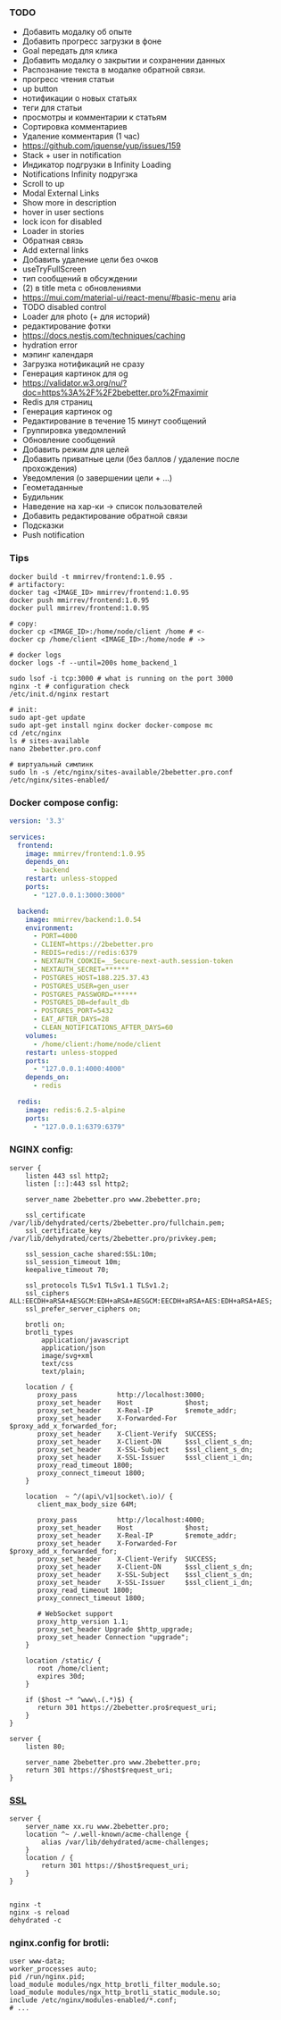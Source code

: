 ### TODO
* Добавить модалку об опыте
* Добавить прогресс загрузки в фоне
* Goal передать для клика
* Добавить модалку о закрытии и сохранении данных
* Распознание текста в модалке обратной связи.
* прогресс чтения статьи
* up button
* нотификации о новых статьях
* теги для статьи
* просмотры и комментарии к статьям
* Сортировка комментариев
* Удаление комментария (1 час)
* https://github.com/jquense/yup/issues/159
* Stack + user in notification
* Индикатор подгрузки в Infinity Loading
* Notifications Infinity подругзка
* Scroll to up
* Modal External Links
* Show more in description
* hover in user sections
* lock icon for disabled
* Loader in stories
* Обратная связь
* Add external links
* Добавить удаление цели без очков
* useTryFullScreen
* тип сообщений в обсуждении
* (2) в title meta с обновлениями
* https://mui.com/material-ui/react-menu/#basic-menu aria
* TODO disabled control
* Loader для photo (+ для историй)
* редактирование фотки
* https://docs.nestjs.com/techniques/caching
* hydration error
* мэпинг календаря
* Загрузка нотификаций не сразу
* Генерация картинок для og
* https://validator.w3.org/nu/?doc=https%3A%2F%2F2bebetter.pro%2Fmaximir
* Redis для страниц
* Генерация картинок og
* Редактирование в течение 15 минут сообщений
* Группировка уведомлений
* Обновление сообщений
* Добавить режим для целей
* Добавить приватные цели (без баллов / удаление после прохождения)
* Уведомления (о завершении цели + ...)
* Геометаданные
* Будильник
* Наведение на хар-ки -> список пользователей
* Добавить редактирование обратной связи
* Подсказки
* Push notification

### Tips
```shell
docker build -t mmirrev/frontend:1.0.95 .
# artifactory:
docker tag <IMAGE_ID> mmirrev/frontend:1.0.95
docker push mmirrev/frontend:1.0.95
docker pull mmirrev/frontend:1.0.95

# copy:
docker cp <IMAGE_ID>:/home/node/client /home # <-
docker cp /home/client <IMAGE_ID>:/home/node # ->

# docker logs
docker logs -f --until=200s home_backend_1 

sudo lsof -i tcp:3000 # what is running on the port 3000
nginx -t # configuration check
/etc/init.d/nginx restart

# init:
sudo apt-get update
sudo apt-get install nginx docker docker-compose mc 
cd /etc/nginx 
ls # sites-available
nano 2bebetter.pro.conf

# виртуальный симлинк
sudo ln -s /etc/nginx/sites-available/2bebetter.pro.conf /etc/nginx/sites-enabled/
```
### Docker compose config:
```yaml
version: '3.3'

services:
  frontend:
    image: mmirrev/frontend:1.0.95
    depends_on:
      - backend
    restart: unless-stopped
    ports:
      - "127.0.0.1:3000:3000"

  backend:
    image: mmirrev/backend:1.0.54
    environment:
      - PORT=4000
      - CLIENT=https://2bebetter.pro
      - REDIS=redis://redis:6379
      - NEXTAUTH_COOKIE=__Secure-next-auth.session-token
      - NEXTAUTH_SECRET=******
      - POSTGRES_HOST=188.225.37.43
      - POSTGRES_USER=gen_user
      - POSTGRES_PASSWORD=******
      - POSTGRES_DB=default_db
      - POSTGRES_PORT=5432
      - EAT_AFTER_DAYS=28
      - CLEAN_NOTIFICATIONS_AFTER_DAYS=60
    volumes:
      - /home/client:/home/node/client
    restart: unless-stopped
    ports:
      - "127.0.0.1:4000:4000"
    depends_on:
      - redis

  redis:
    image: redis:6.2.5-alpine
    ports:
      - "127.0.0.1:6379:6379"
```
### NGINX config:
```shell
server {
    listen 443 ssl http2;
    listen [::]:443 ssl http2;

    server_name 2bebetter.pro www.2bebetter.pro;

    ssl_certificate /var/lib/dehydrated/certs/2bebetter.pro/fullchain.pem;
    ssl_certificate_key /var/lib/dehydrated/certs/2bebetter.pro/privkey.pem;

    ssl_session_cache shared:SSL:10m;
    ssl_session_timeout 10m;
    keepalive_timeout 70;

    ssl_protocols TLSv1 TLSv1.1 TLSv1.2;
    ssl_ciphers ALL:EECDH+aRSA+AESGCM:EDH+aRSA+AESGCM:EECDH+aRSA+AES:EDH+aRSA+AES;
    ssl_prefer_server_ciphers on;

    brotli on;
    brotli_types
        application/javascript
        application/json
        image/svg+xml
        text/css
        text/plain;

    location / {
       proxy_pass          http://localhost:3000;
       proxy_set_header    Host             $host;
       proxy_set_header    X-Real-IP        $remote_addr;
       proxy_set_header    X-Forwarded-For  $proxy_add_x_forwarded_for;
       proxy_set_header    X-Client-Verify  SUCCESS;
       proxy_set_header    X-Client-DN      $ssl_client_s_dn;
       proxy_set_header    X-SSL-Subject    $ssl_client_s_dn;
       proxy_set_header    X-SSL-Issuer     $ssl_client_i_dn;
       proxy_read_timeout 1800;
       proxy_connect_timeout 1800;
    }

    location  ~ ^/(api\/v1|socket\.io)/ {
       client_max_body_size 64M;

       proxy_pass          http://localhost:4000;
       proxy_set_header    Host             $host;
       proxy_set_header    X-Real-IP        $remote_addr;
       proxy_set_header    X-Forwarded-For  $proxy_add_x_forwarded_for;
       proxy_set_header    X-Client-Verify  SUCCESS;
       proxy_set_header    X-Client-DN      $ssl_client_s_dn;
       proxy_set_header    X-SSL-Subject    $ssl_client_s_dn;
       proxy_set_header    X-SSL-Issuer     $ssl_client_i_dn;
       proxy_read_timeout 1800;
       proxy_connect_timeout 1800;

       # WebSocket support
       proxy_http_version 1.1;
       proxy_set_header Upgrade $http_upgrade;
       proxy_set_header Connection "upgrade";
    }

    location /static/ {
       root /home/client;
       expires 30d;
    }

    if ($host ~* ^www\.(.*)$) {
       return 301 https://2bebetter.pro$request_uri;
    }
}

server {
    listen 80;

    server_name 2bebetter.pro www.2bebetter.pro;
    return 301 https://$host$request_uri;
}
```

### [SSL](https://cdnnow.ru/blog/dehydrated/)

```shell
server {
    server_name xx.ru www.2bebetter.pro;
    location ^~ /.well-known/acme-challenge {
        alias /var/lib/dehydrated/acme-challenges;
    }
    location / {
        return 301 https://$host$request_uri;
    }
}


nginx -t
nginx -s reload
dehydrated -c
```

### nginx.config for brotli:
```shell
user www-data;
worker_processes auto;
pid /run/nginx.pid;
load_module modules/ngx_http_brotli_filter_module.so;
load_module modules/ngx_http_brotli_static_module.so;
include /etc/nginx/modules-enabled/*.conf;
# ...
```
